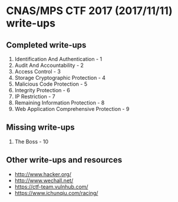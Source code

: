 # CNAS/MPS CTF 2017 (2017/11/11) write-ups
## Completed write-ups
1. Identification And Authentication - 1
1. Audit And Accountability - 2
1. Access Control - 3
1. Storage Cryptographic Protection - 4
1. Malicious Code Protection - 5
1. Integrity Protection - 6
1. IP Restriction - 7
1. Remaining Information Protection - 8
1. Web Application Comprehensive Protection - 9

## Missing write-ups
1. The Boss - 10

## Other write-ups and resources

* <http://www.hacker.org/>
* <http://www.wechall.net/>
* <https://ctf-team.vulnhub.com/>
* <https://www.ichunqiu.com/racing/>
